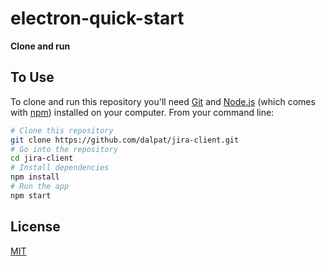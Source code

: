 # electron-quick-start

**Clone and run**
   ## To Use

To clone and run this repository you'll need [Git](https://git-scm.com) and [Node.js](https://nodejs.org/en/download/) (which comes with [npm](http://npmjs.com)) installed on your computer. From your command line:

```bash
# Clone this repository
git clone https://github.com/dalpat/jira-client.git
# Go into the repository
cd jira-client
# Install dependencies
npm install
# Run the app
npm start
``` 
## License

[MIT](LICENSE.md)
